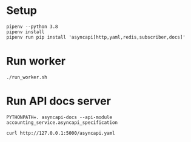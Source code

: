 # Setup
```
pipenv --python 3.8
pipenv install
pipenv run pip install 'asyncapi[http,yaml,redis,subscriber,docs]'
```

# Run worker
```
./run_worker.sh
```

# Run API docs server 
```
PYTHONPATH=. asyncapi-docs --api-module accounting_service.asyncapi_specification

curl http://127.0.0.1:5000/asyncapi.yaml
```
